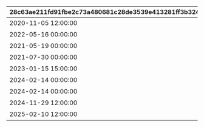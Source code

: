 |28c63ae211fd91fbe2c73a480681c28de3539e413281ff3b3246d36b5d11f937|3bd300fe488ad440528ead12e86618ba1e1ae15bab3b4dcadda8cbd5c9b72cc7|4a020f9a428acd97ecca4f07fc6177ac6926ece7c900d55b50913ac353d37eb2|06eec92ecc2d265c737dbbf94b06c222de212ff6c70a1882d712a9680386ba1c|fc249d2479c7779e42e1ef11eb3dcf198e4a470cefc2e9f2d5a63c04bd137cab|de35009e1209780138389f0c27225399f3428b6f65b30a680b2ef48d99ea7a1f|86cf927a67bb1e507de51dae0dab658577aeaa1e629174fec3efc59cb9ae8a1f|2cec42e069d04535051306c48a0bfe11483031615d8375e6f2adc41d0a8a6330|fa4d2bcdbf1045464289e2c7f2f5b19b4a03566185d10fc1510866a5fa9b3995|04644a9aaaa69b9787914e1a10e288b7ec2b41d8f848ad77ecb5f852cabf38d3|
| --- | --- | --- | --- | --- | --- | --- | --- | --- | --- |
|2020-11-05 12:00:00|10104|アニメ Season1 全巻購入特典|10102|10101|101|0|0|10103|2030/05/15 4:59:59|
|2022-05-16 00:00:00|0|アニメ Season2 全巻購入特典|10202|10201|102|0|0|10203|2030/12/31 23:59:59|
|2021-05-19 00:00:00|0|週刊ファミ通|0|0|201|0|0|0|2022/05/19 23:59:59|
|2021-07-30 00:00:00|0|公式アートワークス Vol.3|0|0|202|0|0|0|2030/07/30 23:59:59|
|2023-01-15 15:00:00|0|プリコネフェス2023　リアルガチャ|0|0|203|0|0|0|2024/01/31 23:59:59|
|2024-02-14 00:00:00|0|キャラクターソングアルバムVol.5 購入特典|0|0|204|0|0|0|2025/02/13 23:59:59|
|2024-02-14 00:00:00|0|サウンドトラックVol.6 購入特典|0|0|205|0|0|0|2025/02/13 23:59:59|
|2024-11-29 12:00:00|0|佐賀市ふるさと納税返礼品|0|0|206|0|0|0|2030/12/31 23:59:59|
|2025-02-10 12:00:00|0|キャラクターソングアルバムVol.6 購入特典|0|0|207|0|0|0|2026/02/11 23:59:59|